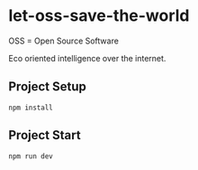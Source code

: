 # let-oss-save-the-world

OSS = Open Source Software

Eco oriented intelligence over the internet.

## Project Setup

```
npm install
```

## Project Start

```
npm run dev
```
